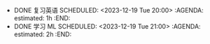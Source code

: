- DONE 复习英语
  SCHEDULED: <2023-12-19 Tue 20:00>
  :AGENDA:
  estimated: 1h
  :END:
- DONE 学习 ML
  SCHEDULED: <2023-12-19 Tue 21:00>
  :AGENDA:
  estimated: 2h
  :END: